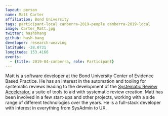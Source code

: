```yaml
---
layout: person
name: Matt Carter
affiliation: Bond University
tags: participant-local canberra-2019-people canberra-2019-local
image: Carter_Matt.jpg
twitter: hashbhang
github: hash-bang
developer: research-weaving
latitude: -28.0731
longitude: 153.4166
events:
  - {title: 2019-04-canberra, role: Participant}
---
```

Matt is a software developer at the Bond University Center of Evidence Based Practice. He has an interest in the automation and tooling for systematic reviews leading to the development of the [Systematic Review Accelerator](http://crebp-sra.com), a suite of tools to aid with systematic review creation. Matt has been involved in a few start-ups and other projects, working with a side range of different technologies over the years.  He is a full-stack developer with interest in everything from SysAdmin to UX.